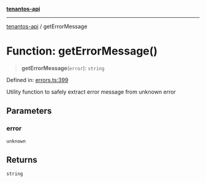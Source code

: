 [**tenantos-api**](../README.md)

***

[tenantos-api](../globals.md) / getErrorMessage

# Function: getErrorMessage()

> **getErrorMessage**(`error`): `string`

Defined in: [errors.ts:399](https://github.com/shadmanZero/tenantos-api/blob/5456fdea44f46a63455944d4982f5327cbeb3156/src/errors.ts#L399)

Utility function to safely extract error message from unknown error

## Parameters

### error

`unknown`

## Returns

`string`

